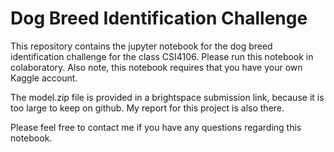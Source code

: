 # Dog Breed Identification Challenge

This repository contains the jupyter notebook for the dog breed identification challenge for the class CSI4106.
Please run this notebook in colaboratory. Also note, this notebook requires that you have your own Kaggle account.


The model.zip file is provided in a brightspace submission link, because it is too large to keep on github. My report for this project is also there.


Please feel free to contact me if you have any questions regarding this notebook.
